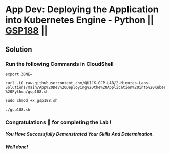 # App Dev: Deploying the Application into Kubernetes Engine - Python || [GSP188](https://www.cloudskillsboost.google/focuses/1073?parent=catalog) ||

## Solution

### Run the following Commands in CloudShell

```
export ZONE=
```
```
curl -LO raw.githubusercontent.com/QUICK-GCP-LAB/2-Minutes-Labs-Solutions/main/App%20Dev%20Deploying%20the%20Application%20into%20Kubernetes%20Engine%20-%20Python/gsp188.sh

sudo chmod +x gsp188.sh

./gsp188.sh
```

### Congratulations 🎉 for completing the Lab !

##### *You Have Successfully Demonstrated Your Skills And Determination.*

#### *Well done!*


